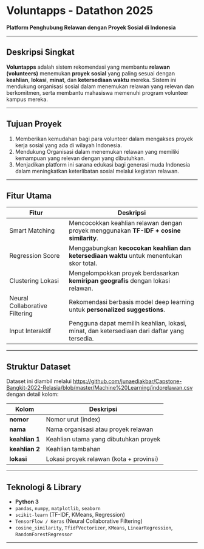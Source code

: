 # Voluntapps - Datathon 2025
**Platform Penghubung Relawan dengan Proyek Sosial di Indonesia**

---

## Deskripsi Singkat

**Voluntapps** adalah sistem rekomendasi yang membantu **relawan (volunteers)** menemukan **proyek sosial** yang paling sesuai dengan **keahlian**, **lokasi**, **minat**, dan **ketersediaan waktu** mereka.
Sistem ini mendukung organisasi sosial dalam menemukan relawan yang relevan dan berkomitmen, serta membantu mahasiswa memenuhi program volunteer kampus mereka.

---

## Tujuan Proyek

1. Memberikan kemudahan bagi para volunteer dalam mengakses proyek kerja sosial yang ada di wilayah Indonesia.
2. Mendukung Organisasi dalam menemukan relawan yang memiliki kemampuan yang relevan dengan yang dibutuhkan.
3. Menjadikan platform ini sarana edukasi bagi generasi muda Indonesia dalam meningkatkan keterlibatan sosial melalui kegiatan relawan.

---

## Fitur Utama

| Fitur                          | Deskripsi                                                                                   |
| -------------------------------| ------------------------------------------------------------------------------------------- |
| Smart Matching                 | Mencocokkan keahlian relawan dengan proyek menggunakan **TF-IDF + cosine similarity**.      |
| Regression Score               | Menggabungkan **kecocokan keahlian dan ketersediaan waktu** untuk menentukan skor total.    |
| Clustering Lokasi              | Mengelompokkan proyek berdasarkan **kemiripan geografis** dengan lokasi relawan.            |
| Neural Collaborative Filtering | Rekomendasi berbasis model deep learning untuk **personalized suggestions**.                |
| Input Interaktif               | Pengguna dapat memilih keahlian, lokasi, minat, dan ketersediaan dari daftar yang tersedia. |

---

## Struktur Dataset

Dataset ini diambil melalui https://github.com/junaediakbar/Capstone-Bangkit-2022-Relasia/blob/master/Machine%20Learning/indorelawan.csv dengan detail kolom:

| Kolom                      | Deskripsi                                   |
| -------------------------- | ------------------------------------------- |
| **nomor**                  | Nomor urut (index)                          |
| **nama**                   | Nama organisasi atau proyek relawan         |
| **keahlian 1**             | Keahlian utama yang dibutuhkan proyek       |
| **keahlian 2**             | Keahlian tambahan                           |
| **lokasi**                 | Lokasi proyek relawan (kota + provinsi)     |

---

## Teknologi & Library

* **Python 3**
* `pandas`, `numpy`, `matplotlib`, `seaborn`
* `scikit-learn` (TF-IDF, KMeans, Regression)
* `TensorFlow / Keras` (Neural Collaborative Filtering)
* `cosine_similarity`, `TfidfVectorizer`, `KMeans`, `LinearRegression`, `RandomForestRegressor`

---
